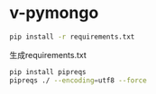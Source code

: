 # v-pymongo

```bash
pip install -r requirements.txt
```

生成requirements.txt
```bash
pip install pipreqs
pipreqs ./ --encoding=utf8 --force
```